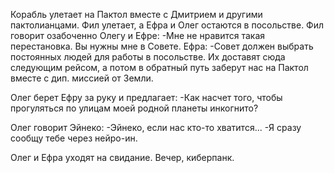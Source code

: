 Корабль улетает на Пактол вместе с Дмитрием и другими пактолианцами. Фил улетает, а Ефра и Олег остаются в посольстве. 
Фил говорит озабоченно Олегу и Ефре:
-Мне не нравится такая перестановка. Вы нужны мне в Совете.
Ефра:
-Совет должен выбрать постоянных людей для работы в посольстве. Их доставят сюда следующим рейсом, а потом в обратный путь заберут нас на Пактол вместе с дип. миссией от Земли.

Олег берет Ефру за руку и предлагает:
-Как насчет того, чтобы прогуляться по улицам моей родной планеты инкогнито? 

Олег говорит Эйнеко:
-Эйнеко, если нас кто-то хватится...
-Я сразу сообщу тебе через нейро-ин.

Олег и Ефра уходят на свидание. Вечер, киберпанк.